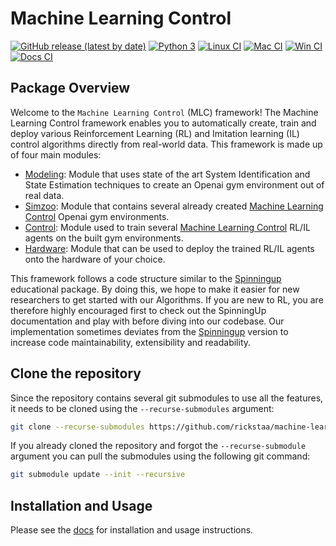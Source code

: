 # Machine Learning Control

[![GitHub release (latest by date)](https://img.shields.io/github/v/release/rickstaa/machine-learning-control)](https://github.com/rickstaa/machine-learning-control/releases)
[![Python 3](https://img.shields.io/badge/Python-3.9%20%7C%203.8%20%7C%203.7%20%7C%203.6-green)](https://www.python.org/)
[![Linux CI](https://github.com/rickstaa/machine-learning-control/workflows/Linux%20CI/badge.svg)](https://github.com/rickstaa/machine-learning-control/actions?query=workflow%3A%22Linux+CI%22)
[![Mac CI](https://github.com/rickstaa/machine-learning-control/workflows/Mac%20CI/badge.svg)](https://github.com/rickstaa/machine-learning-control/actions?query=workflow%3A%22Mac+CI%22)
[![Win CI](https://github.com/rickstaa/machine-learning-control/workflows/Win%20CI/badge.svg)](https://github.com/rickstaa/machine-learning-control/actions?query=workflow%3A%22Win+CI%22)
[![Docs CI](https://github.com/rickstaa/machine-learning-control/workflows/Docs%20CI/badge.svg)](https://github.com/rickstaa/machine-learning-control/actions?query=workflow%3A%22Docs+CI%22)

## Package Overview

Welcome to the `Machine Learning Control` (MLC) framework! The Machine Learning Control framework enables
you to automatically create, train and deploy various Reinforcement Learning (RL) and
Imitation learning (IL) control algorithms directly from real-world data. This framework
is made up of four main modules:

-   [Modeling](./machine_learning_control/modeling): Module that uses state of the art System Identification and State Estimation techniques to create an Openai gym environment out of real data.
-   [Simzoo](https://github.com/rickstaa/simzoo): Module that contains several already created [Machine Learning Control](https://rickstaa.github.io/machine-learning-control/simzoo/simzoo.html) Openai gym environments.
-   [Control](./machine_learning_control/control): Module used to train several [Machine Learning Control](https://rickstaa.github.io/machine-learning-control/control/control.html) RL/IL agents on the built gym environments.
-   [Hardware](./machine_learning_control/hardware): Module that can be used to deploy the trained RL/IL agents onto the hardware of your choice.

This framework follows a code structure similar to the [Spinningup](https://spinningup.openai.com/en/latest/) educational package. By doing this, we hope to make it easier for new researchers to get started with our Algorithms. If you are new to RL, you are therefore highly encouraged first to check out the SpinningUp documentation and play with before diving into our codebase. Our implementation sometimes deviates from the [Spinningup](https://spinningup.openai.com/en/latest/) version to increase code maintainability, extensibility and readability.

## Clone the repository

Since the repository contains several git submodules to use all the features, it needs
to be cloned using the `--recurse-submodules` argument:

```bash
git clone --recurse-submodules https://github.com/rickstaa/machine-learning-control.git
```

If you already cloned the repository and forgot the `--recurse-submodule` argument you
can pull the submodules using the following git command:

```bash
git submodule update --init --recursive
```

## Installation and Usage

Please see the [docs](https://rickstaa.github.io/machine-learning-control/) for installation and usage instructions.
